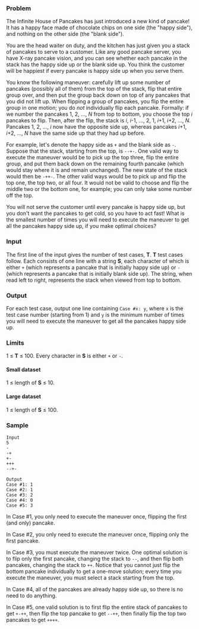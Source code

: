 ### Problem

The Infinite House of Pancakes has just introduced a new kind of pancake! It has a happy face made of chocolate chips on one side (the "happy side"), and nothing on the other side (the "blank side").

You are the head waiter on duty, and the kitchen has just given you a stack of pancakes to serve to a customer. Like any good pancake server, you have X-ray pancake vision, and you can see whether each pancake in the stack has the happy side up or the blank side up. You think the customer will be happiest if every pancake is happy side up when you serve them.

You know the following maneuver: carefully lift up some number of pancakes (possibly all of them) from the top of the stack, flip that entire group over, and then put the group back down on top of any pancakes that you did not lift up. When flipping a group of pancakes, you flip the entire group in one motion; you do _not_ individually flip each pancake. Formally: if we number the pancakes 1, 2, ..., _N_ from top to bottom, you choose the top _i_ pancakes to flip. Then, after the flip, the stack is _i_, _i_-1, ..., 2, 1, _i_+1, _i_+2, ..., _N_. Pancakes 1, 2, ..., _i_ now have the opposite side up, whereas pancakes _i_+1, _i_+2, ..., _N_ have the same side up that they had up before.

For example, let's denote the happy side as `+` and the blank side as `-`. Suppose that the stack, starting from the top, is `--+-`. One valid way to execute the maneuver would be to pick up the top three, flip the entire group, and put them back down on the remaining fourth pancake (which would stay where it is and remain unchanged). The new state of the stack would then be `-++-`. The other valid ways would be to pick up and flip the top one, the top two, or all four. It would not be valid to choose and flip the middle two or the bottom one, for example; you can only take some number off the top.

You will not serve the customer until every pancake is happy side up, but you don't want the pancakes to get cold, so you have to act fast! What is the smallest number of times you will need to execute the maneuver to get all the pancakes happy side up, if you make optimal choices?

### Input

The first line of the input gives the number of test cases, **T**. **T** test cases follow. Each consists of one line with a string **S**, each character of which is either `+` (which represents a pancake that is initially happy side up) or `-` (which represents a pancake that is initially blank side up). The string, when read left to right, represents the stack when viewed from top to bottom.

### Output

For each test case, output one line containing `Case #x: y`, where `x` is the test case number (starting from 1) and `y` is the minimum number of times you will need to execute the maneuver to get all the pancakes happy side up.

### Limits

1 ≤ **T** ≤ 100.
Every character in **S** is either `+` or `-`.

#### Small dataset

1 ≤ length of **S** ≤ 10.

#### Large dataset

1 ≤ length of **S** ≤ 100.

### Sample

```
Input
5
-
-+
+-
+++
--+-
```
```
Output
Case #1: 1
Case #2: 1
Case #3: 2
Case #4: 0
Case #5: 3
```

In Case #1, you only need to execute the maneuver once, flipping the first (and only) pancake.

In Case #2, you only need to execute the maneuver once, flipping only the first pancake.

In Case #3, you must execute the maneuver twice. One optimal solution is to flip only the first pancake, changing the stack to `--`, and then flip both pancakes, changing the stack to `++`. Notice that you cannot just flip the bottom pancake individually to get a one-move solution; every time you execute the maneuver, you must select a stack starting from the top.

In Case #4, all of the pancakes are already happy side up, so there is no need to do anything.

In Case #5, one valid solution is to first flip the entire stack of pancakes to get `+-++`, then flip the top pancake to get `--++`, then finally flip the top two pancakes to get `++++`.
